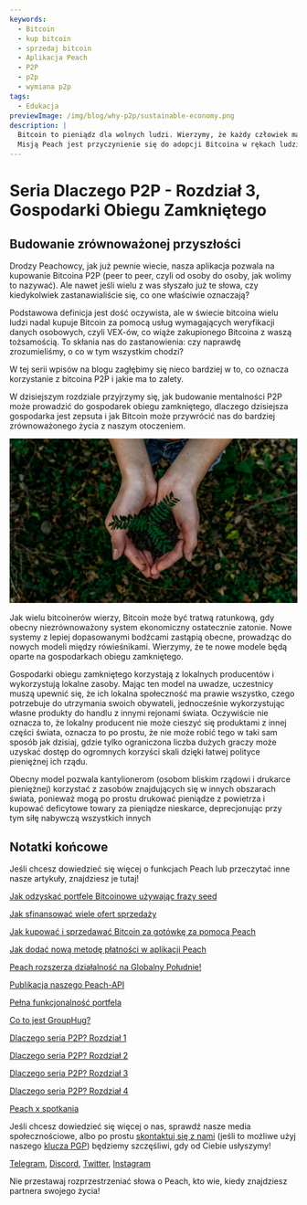 ```yaml
---
keywords:
  - Bitcoin
  - kup bitcoin
  - sprzedaj bitcoin
  - Aplikacja Peach
  - P2P
  - p2p
  - wymiana p2p
tags:
  - Edukacja
previewImage: /img/blog/why-p2p/sustainable-economy.png
description: |
  Bitcoin to pieniądz dla wolnych ludzi. Wierzymy, że każdy człowiek ma prawo wybierać, w jakiej walucie przechowuje swoje bogactwo, wynik swojej pracy, czasu i energii.
  Misją Peach jest przyczynienie się do adopcji Bitcoina w rękach ludzi.
---
```


# Seria Dlaczego P2P - Rozdział 3, Gospodarki Obiegu Zamkniętego

## Budowanie zrównoważonej przyszłości

Drodzy Peachowcy, jak już pewnie wiecie, nasza aplikacja pozwala na kupowanie Bitcoina P2P (peer to peer, czyli od osoby do osoby, jak wolimy to nazywać). Ale nawet jeśli wielu z was słyszało już te słowa, czy kiedykolwiek zastanawialiście się, co one właściwie oznaczają?

Podstawowa definicja jest dość oczywista, ale w świecie bitcoina wielu ludzi nadal kupuje Bitcoin za pomocą usług wymagających weryfikacji danych osobowych, czyli VEX-ów, co wiąże zakupionego Bitcoina z waszą tożsamością. To skłania nas do zastanowienia: czy naprawdę zrozumieliśmy, o co w tym wszystkim chodzi?

W tej serii wpisów na blogu zagłębimy się nieco bardziej w to, co oznacza korzystanie z bitcoina P2P i jakie ma to zalety.

W dzisiejszym rozdziale przyjrzymy się, jak budowanie mentalności P2P może prowadzić do gospodarek obiegu zamkniętego, dlaczego dzisiejsza gospodarka jest zepsuta i jak Bitcoin może przywrócić nas do bardziej zrównoważonego życia z naszym otoczeniem.

![powrót do korzeni](/img/blog/why-p2p/sustainable.png)

Jak wielu bitcoinerów wierzy, Bitcoin może być tratwą ratunkową, gdy obecny niezrównoważony system ekonomiczny ostatecznie zatonie. Nowe systemy z lepiej dopasowanymi bodźcami zastąpią obecne, prowadząc do nowych modeli między rówieśnikami. Wierzymy, że te nowe modele będą oparte na gospodarkach obiegu zamkniętego.

Gospodarki obiegu zamkniętego korzystają z lokalnych producentów i wykorzystują lokalne zasoby. Mając ten model na uwadze, uczestnicy muszą upewnić się, że ich lokalna społeczność ma prawie wszystko, czego potrzebuje do utrzymania swoich obywateli, jednocześnie wykorzystując własne produkty do handlu z innymi rejonami świata. Oczywiście nie oznacza to, że lokalny producent nie może cieszyć się produktami z innej części świata, oznacza to po prostu, że nie może robić tego w taki sam sposób jak dzisiaj, gdzie tylko ograniczona liczba dużych graczy może uzyskać dostęp do ogromnych korzyści skali dzięki łatwej polityce pieniężnej ich rządu.

Obecny model pozwala kantylionerom (osobom bliskim rządowi i drukarce pieniężnej) korzystać z zasobów znajdujących się w innych obszarach świata, ponieważ mogą po prostu drukować pieniądze z powietrza i kupować deficytowe towary za pieniądze nieskarce, deprecjonując przy tym siłę nabywczą wszystkich innych

## Notatki końcowe

Jeśli chcesz dowiedzieć się więcej o funkcjach Peach lub przeczytać inne nasze artykuły, znajdziesz je tutaj!

[Jak odzyskać portfele Bitcoinowe używając frazy seed](https://peachbitcoin.com/pl/blog/how-to-restore-peach-wallet/)

[Jak sfinansować wiele ofert sprzedaży](https://peachbitcoin.com/pl/blog/funding-multiple-sell-offers/)

[Jak kupować i sprzedawać Bitcoin za gotówkę za pomocą Peach](https://peachbitcoin.com/pl/blog/how-to-buy-and-sell-bitcoin-with-cash-using-peach/)

[Jak dodać nową metodę płatności w aplikacji Peach](https://peachbitcoin.com/pl/blog/how-to-add-a-payment-method/)

[Peach rozszerza działalność na Globalny Południe!](https://peachbitcoin.com/pl/blog/peach-expands-to-the-global-south/)

[Publikacja naszego Peach-API](https://peachbitcoin.com/pl/blog/making-our-peach-api-public/)

[Pełna funkcjonalność portfela](https://peachbitcoin.com/pl/blog/full-wallet-functionality/)

[Co to jest GroupHug?](https://peachbitcoin.com/pl/blog/group-hug/)

[Dlaczego seria P2P? Rozdział 1](https://peachbitcoin.com/pl/blog/why-p2p-chapter-1/)

[Dlaczego seria P2P? Rozdział 2](https://peachbitcoin.com/pl/blog/why-p2p-chapter-2/)

[Dlaczego seria P2P? Rozdział 3](https://peachbitcoin.com/pl/blog/why-p2p-chapter-3-circular-economies/)

[Dlaczego seria P2P? Rozdział 4](https://peachbitcoin.com/pl/blog/why-p2p-chapter-4-chains-of-trust/)

[Peach x spotkania](https://peachbitcoin.com/pl/blog/peach-for-meetups/)

Jeśli chcesz dowiedzieć się więcej o nas, sprawdź nasze media społecznościowe, albo po prostu [skontaktuj się z nami](mailto:hello@peachbitcoin.com) (jeśli to możliwe użyj naszego [klucza PGP](https://keys.openpgp.org/vks/v1/by-fingerprint/48339A19645E2E53488E0E5479E1B270FACD1BD2)) będziemy szczęśliwi, gdy od Ciebie usłyszymy!

[Telegram](https://t.me/+GkOW1J-ixBBkZWRk), [Discord](https://discord.gg/ypeHz3SW54), [Twitter](https://twitter.com/peachbitcoin), [Instagram](https://instagram.com/peachbitcoin)

Nie przestawaj rozprzestrzeniać słowa o Peach, kto wie, kiedy znajdziesz partnera swojego życia!

